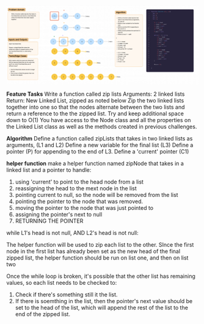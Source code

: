 ![linked-list-zip whiteboard 1](../assets/Code%20Challenge%2008.png)

**Feature Tasks**
Write a function called zip lists
Arguments: 2 linked lists
Return: New Linked List, zipped as noted below
Zip the two linked lists together into one so that the nodes alternate between the two lists and return a reference to the the zipped list.
Try and keep additional space down to O(1)
You have access to the Node class and all the properties on the Linked List class as well as the methods created in previous challenges.

**Algorithm**
Define a function called zipLists that takes in two linked lists as arguments, (L1 and L2)
Define a new variable for the final list (L3)
Define a pointer (P) for appending to the end of L3.
Define a 'current' pointer (C1)

**helper  function**
make a helper function named zipNode that takes in a linked list and a pointer to handle:

1. using 'current' to point to the head node from a list
2. reassigning the head to the mext node in the list
3. pointing current to null, so the node will be removed from the list
4. pointing the pointer to the node that was removed.
5. moving the pointer to the node that was just pointed to
6. assigning the pointer's next to null
7. RETURNING THE POINTER

while L1's head is not null, AND L2's head is not null:

The helper function will be used to zip each list to the other.
SInce the first node in the first list has already been set as the new head of the final zipped list, the helper function should be run on list one, and then on list two

Once the while loop is broken, it's possible that the other list has remaining values, so each list needs to be checked to:

1. Check if there's something still it the list.
2. If there is soemthing in the list, then the pointer's next value should be set to the head of the list, which will append the rest of the list to the end of the zipped list.
